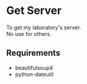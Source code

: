 # Get Server #  
To get my laboratory's server.  
No use for others.  

## Requirements ##   
- beautifulsoup4 
- python-dateutil

